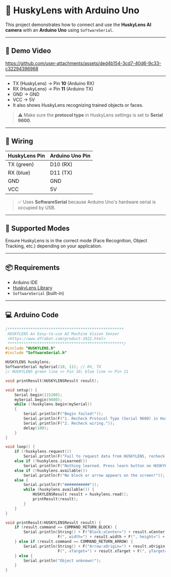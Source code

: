 # 🤖 HuskyLens with Arduino Uno

This project demonstrates how to connect and use the **HuskyLens AI camera** with an **Arduino Uno** using `SoftwareSerial`.

---

## 🎥 Demo Video

https://github.com/user-attachments/assets/ded4b154-3cd7-40d6-9c33-c32294396968

---

- TX (HuskyLens) → Pin **10** (Arduino RX)
- RX (HuskyLens) → Pin **11** (Arduino TX)
- GND → GND
- VCC → 5V
- It also shows HuskyLens recognizing trained objects or faces.

> ⚠️ Make sure the **protocol type** in HuskyLens settings is set to **Serial 9600**.

---

## 🧩 Wiring

| HuskyLens Pin | Arduino Uno Pin |
|---------------|------------------|
| TX (green)    | D10 (RX)         |
| RX (blue)     | D11 (TX)         |
| GND           | GND              |
| VCC           | 5V               |

> ✅ Uses **SoftwareSerial** because Arduino Uno's hardware serial is occupied by USB.

---

## 🧠 Supported Modes

Ensure HuskyLens is in the correct mode (Face Recognition, Object Tracking, etc.) depending on your application.

---

## 📦 Requirements

- Arduino IDE
- [HuskyLens Library](https://github.com/HuskyLens/HUSKYLENSArduino)
- `SoftwareSerial` (built-in)

---

## 💻 Arduino Code

```cpp
/***************************************************
 HUSKYLENS An Easy-to-use AI Machine Vision Sensor
 <https://www.dfrobot.com/product-1922.html>
 ***************************************************/
#include "HUSKYLENS.h"
#include "SoftwareSerial.h"

HUSKYLENS huskylens;
SoftwareSerial mySerial(10, 11); // RX, TX
// HUSKYLENS green line >> Pin 10; blue line >> Pin 11

void printResult(HUSKYLENSResult result);

void setup() {
    Serial.begin(115200);
    mySerial.begin(9600);
    while (!huskylens.begin(mySerial))
    {
        Serial.println(F("Begin failed!"));
        Serial.println(F("1. Recheck Protocol Type (Serial 9600) in HuskyLens"));
        Serial.println(F("2. Recheck wiring."));
        delay(100);
    }
}

void loop() {
    if (!huskylens.request())
        Serial.println(F("Fail to request data from HUSKYLENS, recheck the connection!"));
    else if (!huskylens.isLearned())
        Serial.println(F("Nothing learned. Press learn button on HUSKYLENS to learn one!"));
    else if (!huskylens.available())
        Serial.println(F("No block or arrow appears on the screen!"));
    else {
        Serial.println(F("###########"));
        while (huskylens.available()) {
            HUSKYLENSResult result = huskylens.read();
            printResult(result);
        }
    }
}

void printResult(HUSKYLENSResult result) {
    if (result.command == COMMAND_RETURN_BLOCK) {
        Serial.println(String() + F("Block:xCenter=") + result.xCenter + F(", yCenter=") + result.yCenter + 
                       F(", width=") + result.width + F(", height=") + result.height + F(", ID=") + result.ID);
    } else if (result.command == COMMAND_RETURN_ARROW) {
        Serial.println(String() + F("Arrow:xOrigin=") + result.xOrigin + F(", yOrigin=") + result.yOrigin + 
                       F(", xTarget=") + result.xTarget + F(", yTarget=") + result.yTarget + F(", ID=") + result.ID);
    } else {
        Serial.println("Object unknown!");
    }
}
